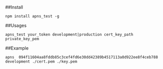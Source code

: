 ##Install

	npm install apns_test -g

##Usages

	apns_test your_token development|production cert_key_path private_key_pem

##Example

	apns  094f11604aa8fddb85c3cef4fd6e30dd42389b4517113a0d922ee8f4ceb788 development ./cert.pem ./key.pem
